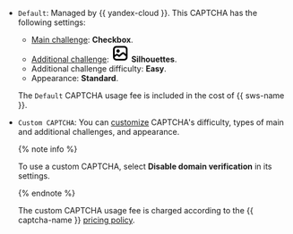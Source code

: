 * `Default`: Managed by {{ yandex-cloud }}. This CAPTCHA has the following settings:
  * [Main challenge](../../smartcaptcha/concepts/tasks.md#main-task): **Checkbox**.
  * [Additional challenge](../../smartcaptcha/concepts/tasks.md#additional-task): ![image](../../_assets/console-icons/picture.svg) **Silhouettes**.
  * Additional challenge difficulty: **Easy**.
  * Appearance: **Standard**.

  The `Default` CAPTCHA usage fee is included in the cost of {{ sws-name }}.
* `Custom CAPTCHA`: You can [customize](../../smartcaptcha/operations/create-captcha.md) CAPTCHA's difficulty, types of main and additional challenges, and appearance.

  {% note info %}

  To use a custom CAPTCHA, select **Disable domain verification** in its settings.

  {% endnote %}

  The custom CAPTCHA usage fee is charged according to the {{ captcha-name }} [pricing policy](../../smartcaptcha/pricing.md).